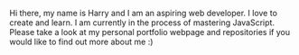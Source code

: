 Hi there, my name is Harry and I am an aspiring web developer. I love to create and learn. I am currently in the process of mastering JavaScript. 
Please take a look at my personal portfolio webpage and repositories if you would like to find out more about me :) 


<!---
harry-barr/harry-barr is a ✨ special ✨ repository because its `README.md` (this file) appears on your GitHub profile.
You can click the Preview link to take a look at your changes.
--->
